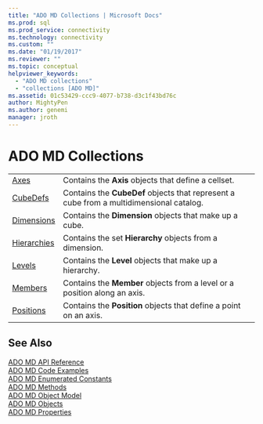 ```yaml
---
title: "ADO MD Collections | Microsoft Docs"
ms.prod: sql
ms.prod_service: connectivity
ms.technology: connectivity
ms.custom: ""
ms.date: "01/19/2017"
ms.reviewer: ""
ms.topic: conceptual
helpviewer_keywords: 
  - "ADO MD collections"
  - "collections [ADO MD]"
ms.assetid: 01c53429-ccc9-4077-b738-d3c1f43bd76c
author: MightyPen
ms.author: genemi
manager: jroth
---
```

# ADO MD Collections

|||  
|-|-|  
|[Axes](../../../ado/reference/ado-md-api/axes-collection-ado-md.md)|Contains the **Axis** objects that define a cellset.|  
|[CubeDefs](../../../ado/reference/ado-md-api/cubedef-object-ado-md.md)|Contains the **CubeDef** objects that represent a cube from a multidimensional catalog.|  
|[Dimensions](../../../ado/reference/ado-md-api/dimension-object-ado-md.md)|Contains the **Dimension** objects that make up a cube.|  
|[Hierarchies](../../../ado/reference/ado-md-api/hierarchy-object-ado-md.md)|Contains the set **Hierarchy** objects from a dimension.|  
|[Levels](../../../ado/reference/ado-md-api/level-object-ado-md.md)|Contains the **Level** objects that make up a hierarchy.|  
|[Members](../../../ado/reference/ado-md-api/members-collection-ado-md.md)|Contains the **Member** objects from a level or a position along an axis.|  
|[Positions](../../../ado/reference/ado-md-api/positions-collection-ado-md.md)|Contains the **Position** objects that define a point on an axis.|  
  
## See Also  
 [ADO MD API Reference](../../../ado/reference/ado-md-api/ado-md-api-reference.md)   
 [ADO MD Code Examples](../../../ado/reference/ado-md-api/ado-md-code-examples.md)   
 [ADO MD Enumerated Constants](../../../ado/reference/ado-md-api/ado-md-enumerated-constants.md)   
 [ADO MD Methods](../../../ado/reference/ado-md-api/ado-md-methods.md)   
 [ADO MD Object Model](../../../ado/reference/ado-md-api/ado-md-object-model.md)   
 [ADO MD Objects](../../../ado/reference/ado-md-api/ado-md-objects.md)   
 [ADO MD Properties](../../../ado/reference/ado-md-api/ado-md-properties.md)
